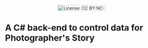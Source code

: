 
<div align='center'><a href='https://creativecommons.org/licenses/by-nc-sa/4.0/'><img src='https://img.shields.io/badge/License-CC_BY--NC--SA_4.0-lightgrey.svg' alt='License: CC BY-NC-SA 4.0' width="158px" height="20px" style="border-radius: '0px'" /></a></div>

# A C# back-end to control data for Photographer's Story
